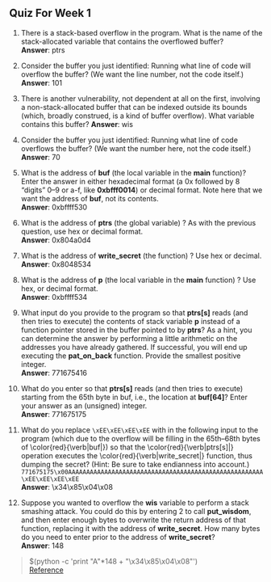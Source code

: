 Quiz For Week 1
---
1. There is a stack-based overflow in the program. What is the name of the stack-allocated variable that contains the overflowed buffer?  
**Answer**: ptrs  

2. Consider the buffer you just identified: Running what line of code will overflow the buffer? (We want the line number, not the code itself.)  
**Answer**: 101  

3. There is another vulnerability, not dependent at all on the first, involving a non-stack-allocated buffer that can be indexed outside its bounds (which, broadly construed, is a kind of buffer overflow). What variable contains this buffer?
**Answer**: wis  

4. Consider the buffer you just identified: Running what line of code overflows the buffer? (We want the number here, not the code itself.)  
**Answer**: 70  

5. What is the address of **buf** (the local variable in the **main** function)? Enter the answer in either hexadecimal format (a 0x followed by 8 “digits” 0–9 or a-f, like **0xbfff0014**) or decimal format. Note here that we want the address of **buf**, not its contents.  
**Answer**: 0xbffff530  

6. What is the address of **ptrs** (the global variable) ? As with the previous question, use hex or decimal format.  
**Answer**: 0x804a0d4  

7. What is the address of **write_secret** (the function) ? Use hex or decimal.  
**Answer**: 0x8048534  

8. What is the address of **p** (the local variable in the **main** function) ? Use hex, or decimal format.  
**Answer**: 0xbffff534  

9. What input do you provide to the program so that **ptrs[s]** reads (and then tries to execute) the contents of stack variable **p** instead of a function pointer stored in the buffer pointed to by **ptrs**? As a hint, you can determine the answer by performing a little arithmetic on the addresses you have already gathered. If successful, you will end up executing the **pat_on_back** function. Provide the smallest positive integer.  
**Answer**: 771675416  

10. What do you enter so that **ptrs[s]** reads (and then tries to execute) starting from the 65th byte in buf, i.e., the location at **buf[64]**? Enter your answer as an (unsigned) integer.  
**Answer**: 771675175  

11. What do you replace `\xEE\xEE\xEE\xEE` with in the following input to the program (which due to the overflow will be filling in the 65th–68th bytes of \color{red}{\verb|buf|}) so that the \color{red}{\verb|ptrs[s]|} operation executes the \color{red}{\verb|write_secret|} function, thus dumping the secret? (Hint: Be sure to take endianness into account.)  
`771675175\x00AAAAAAAAAAAAAAAAAAAAAAAAAAAAAAAAAAAAAAAAAAAAAAAAAAAAAA\xEE\xEE\xEE\xEE`  
**Answer**: \x34\x85\x04\x08  

12. Suppose you wanted to overflow the **wis** variable to perform a stack smashing attack. You could do this by entering 2 to call **put_wisdom**, and then enter enough bytes to overwrite the return address of that function, replacing it with the address of **write_secret**. How many bytes do you need to enter prior to the address of **write_secret**?  
**Answer**: 148
> $(python -c 'print "A"*148 + "\x34\x85\x04\x08"')  
[Reference](https://payatu.com/understanding-stack-based-buffer-overflow)
